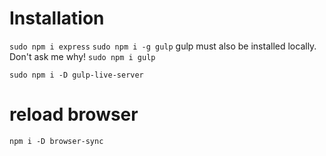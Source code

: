 # Installation

`sudo npm i express`
`sudo npm i -g gulp`
gulp must also be installed locally. Don't ask me why!
`sudo npm i gulp`

`sudo npm i -D gulp-live-server`

# reload browser
`npm i -D browser-sync`
